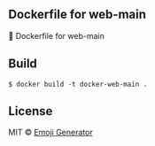 ## Dockerfile for web-main

:whale: Dockerfile for web-main

## Build

```
$ docker build -t docker-web-main .
```

## License
MIT &copy; [Emoji Generator](https://emoji-gen.ninja/)
